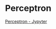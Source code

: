 Perceptron
===============

[Perceptron - Jypyter](http://nbviewer.ipython.org/github/f2um2326/Jupyter/blob/master/perceptron/Perceptron.ipynb)